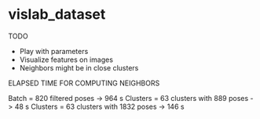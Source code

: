 # vislab_dataset

TODO

- Play with parameters
- Visualize features on images
- Neighbors might be in close clusters

ELAPSED TIME FOR COMPUTING NEIGHBORS

Batch = 820 filtered poses -> 964 s
Clusters = 63 clusters with 889 poses -> 48 s
Clusters = 63 clusters with 1832 poses -> 146 s